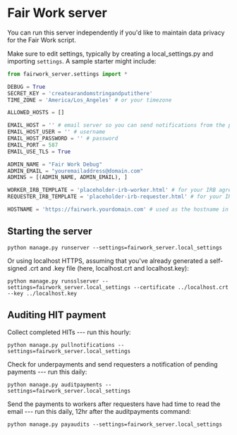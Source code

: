 # Fair Work server
You can run this server independently if you'd like to maintain data privacy for the Fair Work script.

Make sure to edit settings, typically by creating a local_settings.py and importing `settings`. A sample starter might include:
```python
from fairwork_server.settings import *

DEBUG = True
SECRET_KEY = 'createarandomstringandputithere'
TIME_ZONE = 'America/Los_Angeles' # or your timezone

ALLOWED_HOSTS = []

EMAIL_HOST = '' # email server so you can send notifications from the platform, e.g., SendGrid
EMAIL_HOST_USER = '' # username
EMAIL_HOST_PASSWORD = '' # password
EMAIL_PORT = 587
EMAIL_USE_TLS = True

ADMIN_NAME = "Fair Work Debug"
ADMIN_EMAIL = "youremailaddress@domain.com"
ADMINS = [(ADMIN_NAME, ADMIN_EMAIL), ]

WORKER_IRB_TEMPLATE = 'placeholder-irb-worker.html' # for your IRB agreement
REQUESTER_IRB_TEMPLATE = 'placeholder-irb-requester.html' # for your IRB agreement

HOSTNAME = 'https://fairwork.yourdomain.com' # used as the hostname in emails sent by the system, since Django management commands do not know the server's hostname

```

## Starting the server
```shell
python manage.py runserver --settings=fairwork_server.local_settings
```

Or using localhost HTTPS, assuming that you've already generated a self-signed .crt and .key file (here, localhost.crt and localhost.key):
```shell
python manage.py runsslserver --settings=fairwork_server.local_settings --certificate ../localhost.crt --key ../localhost.key
```

## Auditing HIT payment
Collect completed HITs --- run this hourly:
```shell
python manage.py pullnotifications --settings=fairwork_server.local_settings
```

Check for underpayments and send requesters a notification of pending payments --- run this daily:
```shell
python manage.py auditpayments --settings=fairwork_server.local_settings
```

Send the payments to workers after requesters have had time to read the email --- run this daily, 12hr after the auditpayments command:
```shell
python manage.py payaudits --settings=fairwork_server.local_settings
```
